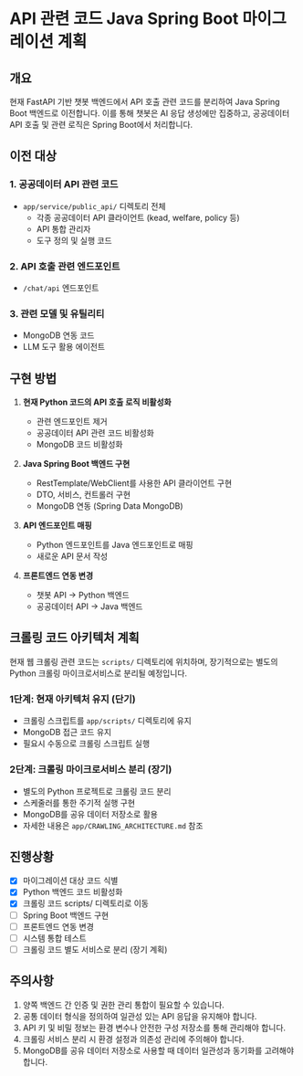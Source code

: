 # API 관련 코드 Java Spring Boot 마이그레이션 계획

## 개요
현재 FastAPI 기반 챗봇 백엔드에서 API 호출 관련 코드를 분리하여 Java Spring Boot 백엔드로 이전합니다. 이를 통해 챗봇은 AI 응답 생성에만 집중하고, 공공데이터 API 호출 및 관련 로직은 Spring Boot에서 처리합니다.

## 이전 대상

### 1. 공공데이터 API 관련 코드
- `app/service/public_api/` 디렉토리 전체
  - 각종 공공데이터 API 클라이언트 (kead, welfare, policy 등)
  - API 통합 관리자
  - 도구 정의 및 실행 코드

### 2. API 호출 관련 엔드포인트
- `/chat/api` 엔드포인트

### 3. 관련 모델 및 유틸리티
- MongoDB 연동 코드
- LLM 도구 활용 에이전트

## 구현 방법

1. **현재 Python 코드의 API 호출 로직 비활성화**
   - 관련 엔드포인트 제거
   - 공공데이터 API 관련 코드 비활성화
   - MongoDB 코드 비활성화
   
2. **Java Spring Boot 백엔드 구현**
   - RestTemplate/WebClient를 사용한 API 클라이언트 구현
   - DTO, 서비스, 컨트롤러 구현
   - MongoDB 연동 (Spring Data MongoDB)
   
3. **API 엔드포인트 매핑**
   - Python 엔드포인트를 Java 엔드포인트로 매핑
   - 새로운 API 문서 작성

4. **프론트엔드 연동 변경**
   - 챗봇 API → Python 백엔드
   - 공공데이터 API → Java 백엔드

## 크롤링 코드 아키텍처 계획

현재 웹 크롤링 관련 코드는 `scripts/` 디렉토리에 위치하며, 장기적으로는 별도의 Python 크롤링 마이크로서비스로 분리될 예정입니다.

### 1단계: 현재 아키텍처 유지 (단기)
- 크롤링 스크립트를 `app/scripts/` 디렉토리에 유지
- MongoDB 접근 코드 유지
- 필요시 수동으로 크롤링 스크립트 실행

### 2단계: 크롤링 마이크로서비스 분리 (장기)
- 별도의 Python 프로젝트로 크롤링 코드 분리
- 스케줄러를 통한 주기적 실행 구현
- MongoDB를 공유 데이터 저장소로 활용
- 자세한 내용은 `app/CRAWLING_ARCHITECTURE.md` 참조

## 진행상황

- [x] 마이그레이션 대상 코드 식별
- [x] Python 백엔드 코드 비활성화 
- [x] 크롤링 코드 scripts/ 디렉토리로 이동
- [ ] Spring Boot 백엔드 구현
- [ ] 프론트엔드 연동 변경
- [ ] 시스템 통합 테스트
- [ ] 크롤링 코드 별도 서비스로 분리 (장기 계획)

## 주의사항

1. 양쪽 백엔드 간 인증 및 권한 관리 통합이 필요할 수 있습니다.
2. 공통 데이터 형식을 정의하여 일관성 있는 API 응답을 유지해야 합니다.
3. API 키 및 비밀 정보는 환경 변수나 안전한 구성 저장소를 통해 관리해야 합니다.
4. 크롤링 서비스 분리 시 환경 설정과 의존성 관리에 주의해야 합니다.
5. MongoDB를 공유 데이터 저장소로 사용할 때 데이터 일관성과 동기화를 고려해야 합니다. 